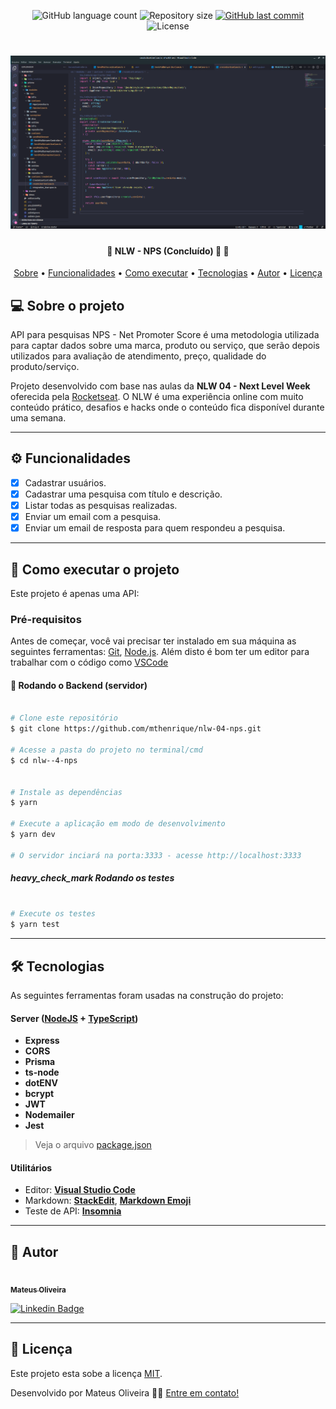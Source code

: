 <p align="center">
  <img alt="GitHub language count" src="https://img.shields.io/github/languages/count/mthenrique/nlw-04-nps?color=%2304D361">

  <img alt="Repository size" src="https://img.shields.io/github/repo-size/mthenrique/nlw-04-nps">
  
  <a href="https://github.com/mthenrique/nlw-04-nps/commits/master">
    <img alt="GitHub last commit" src="https://img.shields.io/github/last-commit/mthenrique/nlw-04-nps">
  </a>
    
  <img alt="License" src="https://img.shields.io/badge/license-MIT-brightgreen">
  
 
</p>
<h1 align="center">
    <img alt="NextLevelWeek" title="#NextLevelWeek" src="./assets/nlw-04-nps.png" />
</h1>

<h4 align="center"> 
	🚧  NLW - NPS (Concluído) 🚀 🚧
</h4>

<p align="center">
 <a href="#-sobre-o-projeto">Sobre</a> •
 <a href="#-funcionalidades">Funcionalidades</a> •
 <a href="#-como-executar-o-projeto">Como executar</a> • 
 <a href="#-tecnologias">Tecnologias</a> • 
 <a href="#-autor">Autor</a> • 
 <a href="#user-content--licença">Licença</a>
</p>

## 💻 Sobre o projeto

API para pesquisas NPS - Net Promoter Score é uma metodologia utilizada para captar dados sobre uma marca, produto ou serviço, que serão depois utilizados para avaliação de atendimento, preço, qualidade do produto/serviço.

Projeto desenvolvido com base nas aulas da **NLW 04 - Next Level Week** oferecida pela [Rocketseat](https://www.rocketseat.com.br/).
O NLW é uma experiência online com muito conteúdo prático, desafios e hacks onde o conteúdo fica disponível durante uma semana.

---

## ⚙️ Funcionalidades

- [x] Cadastrar usuários.
- [x] Cadastrar uma pesquisa com título e descrição.
- [x] Listar todas as pesquisas realizadas.
- [x] Enviar um email com a pesquisa.
- [x] Enviar um email de resposta para quem respondeu a pesquisa.

---

## 🚀 Como executar o projeto

Este projeto é apenas uma API:

### Pré-requisitos

Antes de começar, você vai precisar ter instalado em sua máquina as seguintes ferramentas:
[Git](https://git-scm.com), [Node.js](https://nodejs.org/en/).
Além disto é bom ter um editor para trabalhar com o código como [VSCode](https://code.visualstudio.com/)

#### 🎲 Rodando o Backend (servidor)

```bash

# Clone este repositório
$ git clone https://github.com/mthenrique/nlw-04-nps.git

# Acesse a pasta do projeto no terminal/cmd
$ cd nlw--4-nps


# Instale as dependências
$ yarn

# Execute a aplicação em modo de desenvolvimento
$ yarn dev

# O servidor inciará na porta:3333 - acesse http://localhost:3333

```

##### heavy_check_mark Rodando os testes

```bash

# Execute os testes
$ yarn test


```

---

## 🛠 Tecnologias

As seguintes ferramentas foram usadas na construção do projeto:

#### **Server** ([NodeJS](https://nodejs.org/en/) + [TypeScript](https://www.typescriptlang.org/))

- **Express**
- **CORS**
- **Prisma**
- **ts-node**
- **dotENV**
- **bcrypt**
- **JWT**
- **Nodemailer**
- **Jest**

> Veja o arquivo [package.json](https://github.com/mthenrique/nlw-04-nps/blob/master/package.json)

#### [](https://github.com/tgmarinho/Ecoleta#utilit%C3%A1rios)**Utilitários**

- Editor: **[Visual Studio Code](https://code.visualstudio.com/)**
- Markdown: **[StackEdit](https://stackedit.io/)**, **[Markdown Emoji](https://gist.github.com/rxaviers/7360908)**
- Teste de API: **[Insomnia](https://insomnia.rest/)**

---

## 🦸 Autor

<a href="https://github.com/mthenrique">
 <img style="border-radius: 50%;" src="https://avatars.githubusercontent.com/u/22751566?v=4" width="100px;" alt=""/>
 <br />
 <sub><b>Mateus Oliveira</b></sub></a>
 <br />

[![Linkedin Badge](https://img.shields.io/badge/-Mateus-blue?style=flat-square&logo=Linkedin&logoColor=white&link=https://www.linkedin.com/in/mthenrique/)](https://www.linkedin.com/in/mthenrique/)

---

## 📝 Licença

Este projeto esta sobe a licença [MIT](./LICENSE).

Desenvolvido por Mateus Oliveira 👋🏽 [Entre em contato!](https://www.linkedin.com/in/mthenrique/)
